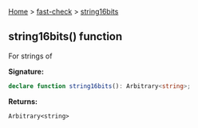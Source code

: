 [Home](/) &gt; [fast-check](../fast-check.md) &gt; [string16bits](string16bits.md)

## string16bits() function

For strings of 

<b>Signature:</b>

```typescript
declare function string16bits(): Arbitrary<string>;
```
<b>Returns:</b>

`Arbitrary<string>`

